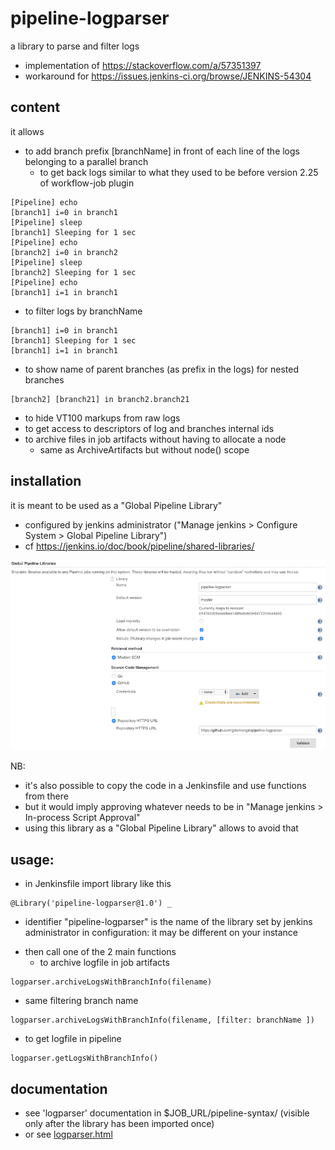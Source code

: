 # pipeline-logparser
a library to parse and filter logs
  * implementation of https://stackoverflow.com/a/57351397
  * workaround for https://issues.jenkins-ci.org/browse/JENKINS-54304

## content
it allows
- to add branch prefix [branchName] in front of each line of the logs belonging to a parallel branch
  * to get back logs similar to what they used to be before version 2.25 of workflow-job plugin
```
[Pipeline] echo
[branch1] i=0 in branch1
[Pipeline] sleep
[branch1] Sleeping for 1 sec
[Pipeline] echo
[branch2] i=0 in branch2
[Pipeline] sleep
[branch2] Sleeping for 1 sec
[Pipeline] echo
[branch1] i=1 in branch1
```

- to filter logs by branchName
```
[branch1] i=0 in branch1
[branch1] Sleeping for 1 sec
[branch1] i=1 in branch1
```
- to show name of parent branches (as prefix in the logs) for nested branches
```
[branch2] [branch21] in branch2.branch21
```
- to hide VT100 markups from raw logs
- to get access to descriptors of log and branches internal ids
- to archive files in job artifacts without having to allocate a node
  * same as ArchiveArtifacts but without node() scope

## installation

it is meant to be used as a "Global Pipeline Library"
- configured by jenkins administrator ("Manage jenkins > Configure System > Global Pipeline Library")
- cf https://jenkins.io/doc/book/pipeline/shared-libraries/

![Global Pipeline Library Configuration](images/gpl-config.png)

NB:
  * it's also possible to copy the code in a Jenkinsfile and use functions from there
  * but it would imply approving whatever needs to be in "Manage jenkins > In-process Script Approval"
  * using this library as a "Global Pipeline Library" allows to avoid that

## usage:
- in Jenkinsfile import library like this
```
@Library('pipeline-logparser@1.0') _
```
  * identifier "pipeline-logparser" is the name of the library set by jenkins administrator in configuration: it may be different on your instance

- then call one of the 2 main functions
  * to archive logfile in job artifacts
```
logparser.archiveLogsWithBranchInfo(filename)
```
  * same filtering branch name
```
logparser.archiveLogsWithBranchInfo(filename, [filter: branchName ])
```
  * to get logfile in pipeline
```
logparser.getLogsWithBranchInfo()
```

## documentation

- see 'logparser' documentation in $JOB_URL/pipeline-syntax/ (visible only after the library has been imported once)
- or see [logparser.html](./vars/logparser.html)
